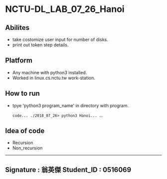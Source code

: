 # NCTU-DL_LAB_07_26_Hanoi


## Abilites
- take costomize user input for number of disks.
- print out token step details.


## Platform
- Any machine with python3 installed.
- Worked in linux.cs.nctu.tw work-station.


## How to run
- tpye 'python3 program_name' in directory with program.
  
  `code...
    ./2018_07_26> python3 Hanoi...
  `...


## Idea of code
- Recursion
- Non_recursion


-------------------------------------------------------------------
Signature  : 翁英傑
Student_ID : 0516069
-------------------------------------------------------------------
